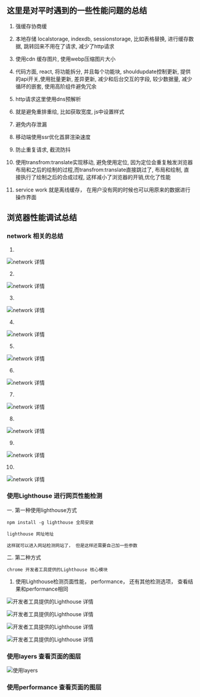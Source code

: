 ## 这里是对平时遇到的一些性能问题的总结

1. 强缓存协商缓

2. 本地存储 localstorage, indexdb, sessionstorage, 比如表格替换, 进行缓存数据, 跳转回来不用在了请求, 减少了http请求

3. 使用cdn 缓存图片, 使用webp压缩图片大小

4. 代码方面, react, 将功能拆分, 并且每个功能块, shouldupdate控制更新, 提供的api开关,使用批量更新, 差异更新, 减少和后台交互的字段, 较少数据量, 减少循环的嵌套, 使用高阶组件避免冗余

5. http请求这里使用dns预解析

6. 就是避免重排重绘, 比如获取宽度, js中设置样式

7. 避免内存泄漏

8. 移动端使用ssr优化首屏渲染速度

9. 防止重复请求, 截流防抖

10. 使用transfrom:translate实现移动, 避免使用定位, 因为定位会重复触发浏览器布局和之后的绘制的过程,而transfrom:translate直接跳过了, 布局和绘制, 直接执行了绘制之后的合成过程, 这样减小了浏览器的开销,优化了性能
11. service work 就是离线缓存， 在用户没有网的时候也可以用原来的数据进行操作界面


## 浏览器性能调试总结

### network 相关的总结

1.

![network 详情](./images/network-first.png)

2.

![network 详情](./images/network-block-request.jpeg)

3.

![network 详情](./images/network-load.jpeg)

4.

![network 详情](./images/network-p-log.png)

5.

![network 详情](./images/network-alltime.png)

6.

![network 详情](./images/network-screen.png)

7.

![network 详情](./images/network-time-one.png)

8.

![network 详情](./images/network-time-two.png)

9.

![network 详情](./images/network-timing.png)

10.

![network 详情](./images/network-yilai.png)

### 使用Lighthouse 进行网页性能检测

一. 第一种使用lighthouse方式
```
npm install -g lighthouse 全局安装

lighthouse 网址地址

这样就可以进入网站检测网站了， 但是这样还需要自己加一些参数
```

二. 第二种方式
```
chrome 开发者工具提供的Lighthouse 核心模块
```
1. 使用Lighthouse检测页面性能， performance， 还有其他检测选项， 查看结果和performance相同

![开发者工具提供的Lighthouse 详情](./images/lighthouse1.png)

![开发者工具提供的Lighthouse 详情](./images/lighthouse2.jpeg)

![开发者工具提供的Lighthouse 详情](./images/lighthouse3.png)

![开发者工具提供的Lighthouse 详情](./images/lighthouse4.png)


### 使用layers 查看页面的图层

![使用layers](./images/layers.png)

### 使用performance 查看页面的图层

